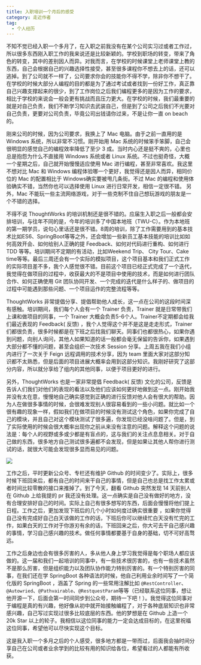 ```yaml
---
title: 入职培训一个月后的感受
category: 走近作者
tag:
  - 个人经历
---
```


不知不觉已经入职一个多月了，在入职之前我没有在某个公司实习过或者工作过，所以很多东西刚入职工作的我来说还是比较新颖的。学校到职场的转变，带来了角色的转变，其中的差别因人而异。对我而言，在学校的时候课堂上老师课堂上教的东西，自己会根据自己的兴趣选择性接受，甚至很多课程你不想去上的话，还可以逃掉。到了公司就不一样了，公司要求你会的技能你不得不学，除非你不想干了。在学校的时候大部分人编程的目的都是为了通过考试或者找到一份好工作，真正靠自己兴趣支撑起来的很少，到了工作岗位之后我们编程更多的是因为工作的要求，相比于学校的来说会一般会更有挑战而且压力更大。在学校的时候，我们最重要的就是对自己负责，我们不断学习知识去武装自己，但是到了公司之后我们不光要对自己负责，更要对公司负责，毕竟公司出钱请你过来，不是让你一直 on beach 的。

刚来公司的时候，因为公司要求，我换上了 Mac 电脑。由于之前一直用的是 Windows 系统，所以非常不习惯。刚开始用  Mac 系统的时候笨手笨脚，自己会很明显的感觉自己的编程效率降低了至少 3 成。当时内心还是挺不爽的，心里也总是抱怨为什么不直接用  Windows 系统或者 Linux 系统。不过也挺奇怪，大概一个星期之后，自己就开始慢慢适应使用 Mac 进行编程，甚至非常喜欢。我这里不想对比 Mac 和 Windows 编程体验哪一个更好，我觉得还是因人而异，相同价位的 Mac 的配置相比于  Windows确实要被甩几条街。不过 Mac 的编程和使用体验确实不错，当然你也可以选择使用  Linux 进行日常开发，相信一定很不错。 另外，Mac 不能玩一些主流网络游戏，对于一些克制不住自己想玩游戏的朋友是一个不错的选择。

不得不说 ThoughtWorks 的培训机制还是很不错的。应届生入职之后一般都会安排培训，与往年不同的是，今年的培训多了中国本地班（TWU-C）。作为本地班的第一期学员，说句心里话还是很不错。8周的培训，除了工作需要用到的基本技术比如ES6、SpringBoot等等之外，还会增加一些新员工基本技能的培训比如如何高效开会、如何给别人正确的提 Feedback、如何对代码进行重构、如何进行 TDD 等等。培训期间不定期的有活动，比如Weekend Trip、 City Tour、Cake time等等。最后三周还会有一个实际的模拟项目，这个项目基本和我们正式工作的实际项目差不多，我个人感觉很不错。目前这个项目已经正式完成了一个迭代，我觉得在做项目的过程中，收获最大的不是项目中使用的技术，而是如何进行团队合作、如何正确使用 Git 团队协同开发、一个完成的迭代是什么样子的、做项目的过程中可能遇到那些问题、一个项目运作的完整流程等等。

ThoughtWorks 非常提倡分享、提倡帮助他人成长，这一点在公司的这段时间深有感触。培训期间，我们每个人会有一个 Trainer 负责，Trainer 就是日常带我们上课和做项目的同事，一个 Trainer 大概会负责5-6个人。Trainer不定期都会给我们最近表现的  Feedback( 反馈) ，我个人觉得这个并不是这是走走形式，Trainer 们都很负责，很多时候都是在下班之后找我们聊天。同事们也都很热心，如果你遇到问题，向别人询问，其他人如果知道的话一般都会毫无保留的告诉你，如果遇到大部分都不懂的问题，甚至会组织一次技术 Session 分享。上周五我在我们小组内进行了一次关于 Feign 远程调用的技术分享，因为 team 里面大家对这部分知识都不太熟悉，但是后面的项目进展大概率会用到这部分知识。我刚好研究了这部分内容，所以就分享给了组内的其他同事，以便于项目更好的进行。

 另外，ThoughtWorks 也是一家非常提倡 Feedback( 反馈) 文化的公司，反馈是告诉人们我们对他们的表现的看法以及他们应该如何更好地做到这一点。刚开始我并没有太在意，慢慢地自己确实感觉到正确的进行反馈对他人会有很大的帮助。因为人在做很多事情的时候，会很难发现别人很容易看到的一些小问题。就比如一个很有趣的现象一样，假如我们在做项目的时候没有测试这个角色，如果你完成了自己的模块，并且自己对这个模块测试了很多遍，你发现已经没啥问题了。但是，到了实际使用的时候会很大概率出现你之前从来没有注意的问题。解释这个问题的说法是：每个人的视野或多或少都是有盲点的，这与我们的关注点息息相关。对于自己做的东西，很多地方自己测试很多遍都不会发现，但是如果让其他人帮你进行测试的话，就很大可能会发现很多显而易见的问题。

![](https://my-blog-to-use.oss-cn-beijing.aliyuncs.com/2019-7/feedback.png)

工作之后，平时更新公众号、专栏还有维护 Github 的时间变少了。实际上，很多时候下班回来后，都有自己的时间来干自己的事情，但是自己也总是找工作太累或者时间比较零散的接口来推掉了。到了今天，翻看 Github 突然发现 14 天前别人在 Github 上给我提的 pr 我还没有处理。这一点确实是自己没有做好的地方，没有合理安排好自己的时间。实际上自己有很多想写的东西，后面会慢慢将他们提上日程。工作之后，更加发现下班后的几个小时如何度过确实很重要 ，如果你觉得自己没有完成好自己白天该做的工作的话，下班后你可以继续忙白天没有忙完的工作，如果白天的工作对于你游刃有余的话，下班回来之后，你大可去干自己感兴趣的事情，学习自己感兴趣的技术。做任何事情都要基于自身的基础，切不可好高骛远。

工作之后身边也会有很多厉害的人，多从他人身上学习我觉得是每个职场人都应该做的。这一届和我们一起培训的同事中，有一些技术很厉害的，也有一些技术虽然不是那么厉害，但是组织能力以及团队协作能力特别厉害的。有一个特别厉害的同事，在我们还在学 SpringBoot 各种语法的时候，他自己利用业余时间写了一个简化版的 SpringBoot ，涵盖了 Spring 的一些常用注解比如 `@RestController`、`@Autowried`、`@Pathvairable`、`@RestquestParam`等等（已经联系这位同事，想让他开源一下，后面会第一时间同步到公众号，期待一下吧！）。我觉得这位同事对于编程是真的有兴趣，他好像从初中就开始接触编程了，对于各种底层知识也非常感兴趣，自己写过实现过很多比较底层的东西。他的梦想是在 Github 上造一个 20k Star 以上的轮子。我相信以这位同事的能力一定会达成目标的，在这里祝福这位同事，希望他可以尽快实现这个目标。

这是我入职一个多月之后的个人感受，很多地方都是一带而过，后面我会抽时间分享自己在公司或者业余学到的比较有用的知识给各位，希望看过的人都能有所收获。 